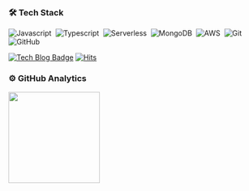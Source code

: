 ### 🛠 Tech Stack
![Javascript](https://img.shields.io/badge/-Javascript-05122A?style=flat&logo=Javascript&logoColor=#3178C6)&nbsp;
![Typescript](https://img.shields.io/badge/-Typescript-05122A?style=flat&logo=Typescript&logoColor=#3178C6)&nbsp;
![Serverless](https://img.shields.io/badge/-Serverless-05122A?style=flat&logo=Serverless&logoColor=#7B42BC)&nbsp;
![MongoDB](https://img.shields.io/badge/MongoDB-05122A?style=flat&logo=mongodb&logoColor=#47A248)&nbsp;
![AWS](https://img.shields.io/badge/Amazon_AWS-05122A?style=flat&logo=amazon-aws&logoColor=#232F3E)&nbsp;
![Git](https://img.shields.io/badge/-Git-05122A?style=flat&logo=git)&nbsp;
![GitHub](https://img.shields.io/badge/-GitHub-05122A?style=flat&logo=github)&nbsp;

[![Tech Blog Badge](http://img.shields.io/badge/-Tech%20blog-yellow?style=flat-square&logo=github&link=https://sy1009.tistory.com/)](https://sy1009.tistory.com/) [![Hits](https://hits.seeyoufarm.com/api/count/incr/badge.svg?url=https%3A%2F%2Fgithub.com%2FKIMSANGYEOB%2Fhit-counter&count_bg=%2379C83D&title_bg=%23555555&icon=&icon_color=%23E7E7E7&title=hits&edge_flat=false)](https://hits.seeyoufarm.com)

### ⚙️ GitHub Analytics

<a href="https://github.com/KIMSANGYEOB">
  <img height="180em" src="https://github-readme-stats-eight-theta.vercel.app/api?username=KIMSANGYEOB&show_icons=true&theme=algolia&include_all_commits=true&count_private=true"/>
</a>
